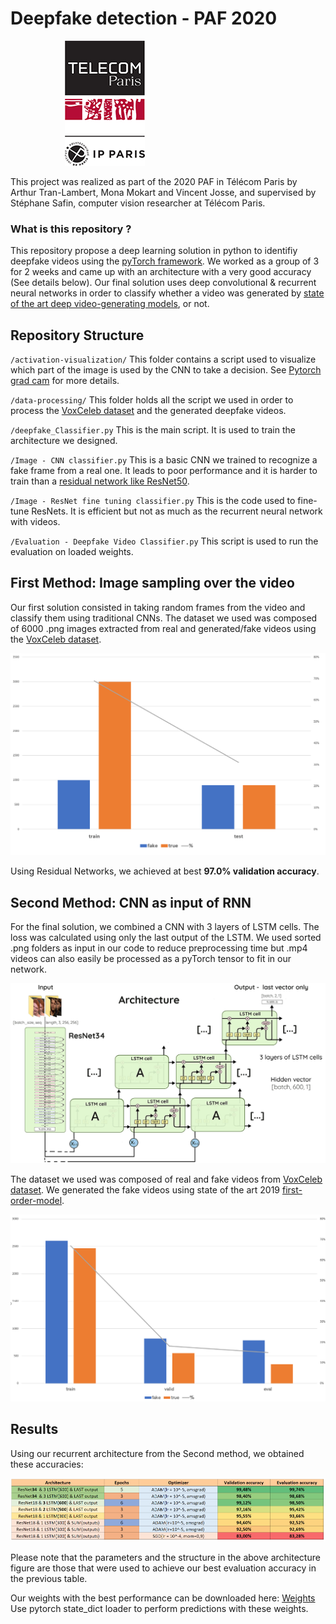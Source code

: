 # Deepfake detection - PAF 2020
&nbsp; &nbsp; &nbsp; &nbsp; &nbsp; &nbsp; &nbsp; &nbsp; &nbsp; &nbsp; &nbsp; ![Télécom Paris](sup-mat/telecom.png)

This project was realized as part of the 2020 PAF in Télécom Paris by Arthur Tran-Lambert, Mona Mokart and Vincent Josse, and supervised by Stéphane Safin, computer vision researcher at Télécom Paris.



### What is this repository ?
This repository propose a deep learning solution in python to identifiy deepfake videos using the [pyTorch framework](https://pytorch.org/). We worked as a group of 3 for 2 weeks and came up with an architecture with a very good accuracy (See details below). Our final solution uses deep convolutional & recurrent neural networks in order to classify whether a video was generated by [state of the art deep video-generating models](https://github.com/AliaksandrSiarohin/first-order-model), or not.

## Repository Structure

`/activation-visualization/` This folder contains a script used to visualize which part of the image is used by the CNN to take a decision. See [Pytorch grad cam](https://github.com/jacobgil/pytorch-grad-cam) for more details.

`/data-processing/` This folder holds all the script we used in order to process the [VoxCeleb dataset](http://www.robots.ox.ac.uk/~vgg/data/voxceleb/) and the generated deepfake videos.

`/deepfake_Classifier.py` This is the main script. It is used to train the architecture we designed.

`/Image - CNN classifier.py` This is a basic CNN we trained to recognize a fake frame from a real one. It leads to poor performance and it is harder to train than a [residual network like ResNet50](https://arxiv.org/abs/1512.03385).

`/Image - ResNet fine tuning classifier.py` This is the code used to fine-tune ResNets. It is efficient but not as much as the recurrent neural network with videos.

`/Evaluation - Deepfake Video Classifier.py` This script is used to run the evaluation on loaded weights.

## First Method: Image sampling over the video
Our first solution consisted in taking random frames from the video and classify them using traditional CNNs.
The dataset we used was composed of 6000 .png images extracted from real and generated/fake videos using the [VoxCeleb dataset](http://www.robots.ox.ac.uk/~vgg/data/voxceleb/).

![Images dataset](sup-mat/image_dataset_repartition.PNG)

Using Residual Networks, we achieved at best **97.0% validation accuracy**.


## Second Method: CNN as input of RNN
For the final solution, we combined a CNN with 3 layers of LSTM cells. The loss was calculated using only the last output of the LSTM.
We used sorted .png folders as input in our code to reduce preprocessing time but .mp4 videos can also easily be processed as a pyTorch tensor to fit in our network.

![Architecture of the final solution](sup-mat/architecture.png)

The dataset we used was composed of real and fake videos from [VoxCeleb dataset](http://www.robots.ox.ac.uk/~vgg/data/voxceleb/). We generated the fake videos using state of the art 2019 [first-order-model](https://github.com/AliaksandrSiarohin/first-order-model).

![Video dataset](sup-mat/video_dataset.png)


## Results
Using our recurrent architecture from the Second method, we obtained these accuracies:

![Accuracy table](sup-mat/accuracy_table.png)

Please note that the parameters and the structure in the above architecture figure are those that were used to achieve our best evaluation accuracy in the previous table.

Our weights with the best performance can be downloaded here: [Weights](https://drive.google.com/file/d/1WnJ96K3lsuu2RmwfM9kWCd-Bva9sf0LZ/view?usp=sharing)
Use pytorch state_dict loader to perform predictions with these weights.

